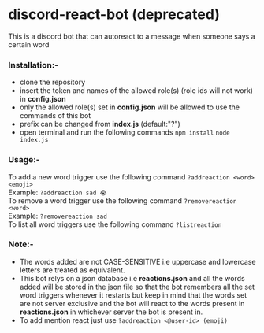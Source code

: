 # discord-react-bot (deprecated)
This is a discord bot that can autoreact to a message when someone says a certain word 

### Installation:-
- clone the repository
- insert the token and names of the allowed role(s) (role ids will not work) in **config.json**
- only the allowed role(s) set in **config.json** will be allowed to use the commands of this bot
- prefix can be changed from **index.js** (default:"?")
- open terminal and run the following commands 
`npm install`
`node index.js`
### Usage:-
To add a new word trigger use the following command
`?addreaction <word> <emoji>`
<br>
Example: `?addreaction sad 😭`
<br/>
To remove a word trigger use the following command
`?removereaction <word>`
<br>
Example: `?removereaction sad`
<br/>
To list all word triggers use the following command
`?listreaction`

### Note:-
- The words added are not CASE-SENSITIVE i.e uppercase and lowercase letters are treated as equivalent.
- This bot relys on a json database i.e **reactions.json** and all the words added will be stored in the json file so that the bot remembers all the set word triggers whenever it restarts but keep in mind that the words set are not server exclusive and the bot will react to the words present in **reactions.json** in whichever server the bot is present in.
- To add mention react just use `?addreaction <@user-id> (emoji)`
